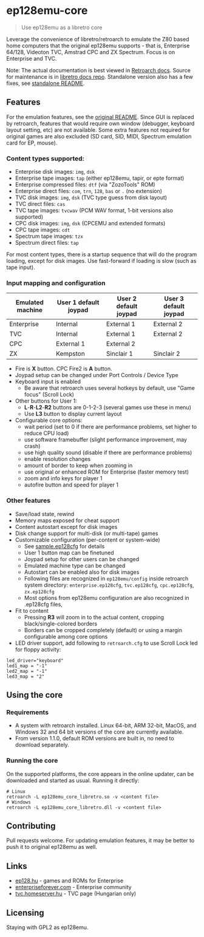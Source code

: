 # ep128emu-core
> Use ep128emu as a libretro core

Leverage the convenience of libretro/retroarch to emulate the Z80 based home 
computers that the original ep128emu supports - that is, Enterprise 64/128, 
Videoton TVC, Amstrad CPC and ZX Spectrum. Focus is on Enterprise and TVC.

Note: The actual documentation is best viewed in [Retroarch docs](https://docs.libretro.com/library/ep128emu/). Source for maintenance is in [libretro docs repo](https://github.com/libretro/docs/blob/master/docs/library/ep128emu.md). Standalone version also has a few fixes, see [standalone README](https://github.com/libretro/ep128emu-core/blob/standalone/README).

## Features

For the emulation features, see the [original README](README). Since GUI is replaced by retroarch, features that would require own window (debugger, keyboard layout setting, etc) are not available. Some extra features not required for original games are also excluded (SD card, SID, MIDI, Spectrum emulation card for EP, mouse).

### Content types supported:
* Enterprise disk images: `img`, `dsk`
* Enterprise tape images: `tap` (either ep128emu, tapir, or epte format)
* Enterprise compressed files: `dtf` (via "ZozoTools" ROM)
* Enterprise direct files: `com`, `trn`, `128`, `bas` or `.` (no extension)
* TVC disk images: `img`, `dsk` (TVC type guess from disk layout)
* TVC direct files: `cas`
* TVC tape images: `tvcwav` (PCM WAV format, 1-bit versions also supported)
* CPC disk images: `img`, `dsk` (CPCEMU and extended formats)
* CPC tape images: `cdt`
* Spectrum tape images: `tzx`
* Spectrum direct files: `tap`

For most content types, there is a startup sequence that will do the program loading, except for disk images. Use fast-forward if loading is slow (such as tape input).


### Input mapping and configuration
| Emulated machine | User 1 default joypad | User 2 default joypad | User 3 default joypad |
| ---------------- | ------ | ------ | ------ |
| Enterprise | Internal | External 1 | External 2 |
| TVC | Internal | External 1 |  External 2 |
| CPC | External 1 | External 2 | |
| ZX | Kempston | Sinclair 1 | Sinclair 2 |

* Fire is **X** button. CPC Fire2 is **A** button.
* Joypad setup can be changed under Port Controls / Device Type
* Keyboard input is enabled
  * Be aware that retroarch uses several hotkeys by default, use "Game focus" (Scroll Lock)
* Other buttons for User 1:
  * **L**-**R**-**L2**-**R2** buttons are 0-1-2-3 (several games use these in menu)
  * Use **L3** button to display current layout
* Configurable core options:
  * wait period (set to 0 if there are performance problems, set higher to reduce CPU load)
  * use software framebuffer (slight performance improvement, may crash)
  * use high quality sound (disable if there are performance problems)
  * enable resolution changes
  * amount of border to keep when zooming in
  * use original or enhanced ROM for Enterprise (faster memory test)
  * zoom and info keys for player 1
  * autofire button and speed for player 1

### Other features
* Save/load state, rewind
* Memory maps exposed for cheat support
* Content autostart except for disk images
* Disk change support for multi-disk (or multi-tape) games
* Customizable configuration (per-content or system-wide)
  * See [sample.ep128cfg](core/sample.ep128cfg) for details
  * User 1 button map can be finetuned
  * Joypad setup for other users can be changed
  * Emulated machine type can be changed
  * Autostart can be enabled also for disk images
  * Following files are recognized in `ep128emu/config` inside retroarch system directory: `enterprise.ep128cfg`, `tvc.ep128cfg`, `cpc.ep128cfg`, `zx.ep128cfg`
  * Most options from ep128emu configuration are also recognized in .ep128cfg files,
* Fit to content
  * Pressing **R3** will zoom in to the actual content, cropping black/single-colored borders
  * Borders can be cropped completely (default) or using a margin configurable among core options
* LED driver support, add following to `retroarch.cfg` to use Scroll Lock led for floppy activity:
```shell
led_driver="keyboard"
led1_map = "-1"
led2_map = "-1"
led3_map = "2" 
```  

## Using the core

### Requirements

* A system with retroarch installed. Linux 64-bit, ARM 32-bit, MacOS, and Windows 32 and 64 bit versions of the core are currently available.
* From version 1.1.0, default ROM versions are built in, no need to download separately.

### Running the core
On the supported platforms, the core appears in the online updater, can be downloaded and started as usual. Running it directly:
```shell
# Linux
retroarch -L ep128emu_core_libretro.so -v <content file>
# Windows
retroarch -L ep128emu_core_libretro.dll -v <content file>
```

## Contributing

Pull requests welcome. For updating emulation features, it may be better to push it to original ep128emu as well.

## Links

* [ep128.hu](http://www.ep128.hu/) - games and ROMs for Enterprise
* [enterpriseforever.com](https://enterpriseforever.com/) - Enterprise community
* [tvc.homeserver.hu](http://tvc.homeserver.hu/) - TVC page (Hungarian only)

## Licensing

Staying with GPL2 as ep128emu.
